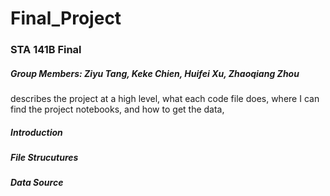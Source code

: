 # Final_Project

### STA 141B Final
##### Group Members: Ziyu Tang, Keke Chien, Huifei Xu, Zhaoqiang Zhou

describes the project at a high level, what each code file does, where I can find the project notebooks, and how to get the data,
##### Introduction

##### File Strucutures

##### Data Source
